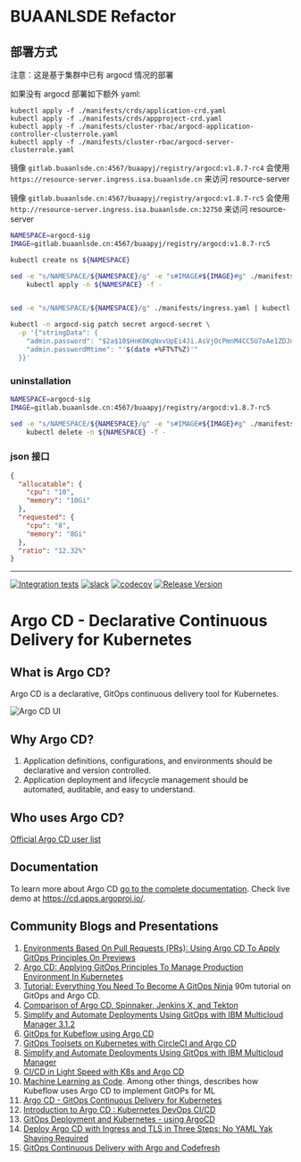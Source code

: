 # BUAANLSDE Refactor

## 部署方式

注意：这是基于集群中已有 argocd 情况的部署

如果没有 argocd 部署如下额外 yaml:
```
kubectl apply -f ./manifests/crds/application-crd.yaml
kubectl apply -f ./manifests/crds/appproject-crd.yaml
kubectl apply -f ./manifests/cluster-rbac/argocd-application-controller-clusterrole.yaml
kubectl apply -f ./manifests/cluster-rbac/argocd-server-clusterrole.yaml
```

镜像 `gitlab.buaanlsde.cn:4567/buaapyj/registry/argocd:v1.8.7-rc4` 会使用 `https://resource-server.ingress.isa.buaanlsde.cn` 来访问 resource-server

镜像 `gitlab.buaanlsde.cn:4567/buaapyj/registry/argocd:v1.8.7-rc5` 会使用 `http://resource-server.ingress.isa.buaanlsde.cn:32750` 来访问 resource-server

``` bash
NAMESPACE=argocd-sig
IMAGE=gitlab.buaanlsde.cn:4567/buaapyj/registry/argocd:v1.8.7-rc5

kubectl create ns ${NAMESPACE}

sed -e "s/NAMESPACE/${NAMESPACE}/g" -e "s#IMAGE#${IMAGE}#g" ./manifests/install-with-exists.yaml |  
    kubectl apply -n ${NAMESPACE} -f -


sed -e "s/NAMESPACE/${NAMESPACE}/g" ./manifests/ingress.yaml | kubectl apply -n ${NAMESPACE} -f -

kubectl -n argocd-sig patch secret argocd-secret \
  -p '{"stringData": {
    "admin.password": "$2a$10$HnK0KqNxvUpEi4Ji.AsVjOcPmnM4CC5U7oAe1ZDJnHZ95WIV2Lywy",
    "admin.passwordMtime": "'$(date +%FT%T%Z)'"
  }}'
```

### uninstallation
``` bash
NAMESPACE=argocd-sig
IMAGE=gitlab.buaanlsde.cn:4567/buaapyj/registry/argocd:v1.8.7-rc5

sed -e "s/NAMESPACE/${NAMESPACE}/g" -e "s#IMAGE#${IMAGE}#g" ./manifests/install-with-exists.yaml |  
    kubectl delete -n ${NAMESPACE} -f -
```

### json 接口
``` json
{
  "allocatable": {
    "cpu": "10",
    "memory": "10Gi"
  },
  "requested": {
    "cpu": "8",
    "memory": "8Gi"
  },
  "ratio": "12.32%"
}
```

---

[![Integration tests](https://github.com/argoproj/argo-cd/workflows/Integration%20tests/badge.svg?branch=master)](https://github.com/argoproj/argo-cd/actions?query=workflow%3A%22Integration+tests%22)
[![slack](https://img.shields.io/badge/slack-argoproj-brightgreen.svg?logo=slack)](https://argoproj.github.io/community/join-slack)
[![codecov](https://codecov.io/gh/argoproj/argo-cd/branch/master/graph/badge.svg)](https://codecov.io/gh/argoproj/argo-cd)
[![Release Version](https://img.shields.io/github/v/release/argoproj/argo-cd?label=argo-cd)](https://github.com/argoproj/argo-cd/releases/latest)

# Argo CD - Declarative Continuous Delivery for Kubernetes

## What is Argo CD?

Argo CD is a declarative, GitOps continuous delivery tool for Kubernetes.

![Argo CD UI](docs/assets/argocd-ui.gif)

## Why Argo CD?

1. Application definitions, configurations, and environments should be declarative and version controlled.
1. Application deployment and lifecycle management should be automated, auditable, and easy to understand.

## Who uses Argo CD?

[Official Argo CD user list](USERS.md)

## Documentation

To learn more about Argo CD [go to the complete documentation](https://argoproj.github.io/argo-cd/).
Check live demo at https://cd.apps.argoproj.io/.

## Community Blogs and Presentations

1. [Environments Based On Pull Requests (PRs): Using Argo CD To Apply GitOps Principles On Previews](https://youtu.be/cpAaI8p4R60)
1. [Argo CD: Applying GitOps Principles To Manage Production Environment In Kubernetes](https://youtu.be/vpWQeoaiRM4)
1. [Tutorial: Everything You Need To Become A GitOps Ninja](https://www.youtube.com/watch?v=r50tRQjisxw) 90m tutorial on GitOps and Argo CD.
1. [Comparison of Argo CD, Spinnaker, Jenkins X, and Tekton](https://www.inovex.de/blog/spinnaker-vs-argo-cd-vs-tekton-vs-jenkins-x/)
1. [Simplify and Automate Deployments Using GitOps with IBM Multicloud Manager 3.1.2](https://medium.com/ibm-cloud/simplify-and-automate-deployments-using-gitops-with-ibm-multicloud-manager-3-1-2-4395af317359)
1. [GitOps for Kubeflow using Argo CD](https://v0-6.kubeflow.org/docs/use-cases/gitops-for-kubeflow/)
1. [GitOps Toolsets on Kubernetes with CircleCI and Argo CD](https://www.digitalocean.com/community/tutorials/webinar-series-gitops-tool-sets-on-kubernetes-with-circleci-and-argo-cd)
1. [Simplify and Automate Deployments Using GitOps with IBM Multicloud Manager](https://www.ibm.com/blogs/bluemix/2019/02/simplify-and-automate-deployments-using-gitops-with-ibm-multicloud-manager-3-1-2/)
1. [CI/CD in Light Speed with K8s and Argo CD](https://www.youtube.com/watch?v=OdzH82VpMwI&feature=youtu.be)
1. [Machine Learning as Code](https://www.youtube.com/watch?v=VXrGp5er1ZE&t=0s&index=135&list=PLj6h78yzYM2PZf9eA7bhWnIh_mK1vyOfU). Among other things, describes how Kubeflow uses Argo CD to implement GitOPs for ML
1. [Argo CD - GitOps Continuous Delivery for Kubernetes](https://www.youtube.com/watch?v=aWDIQMbp1cc&feature=youtu.be&t=1m4s)
1. [Introduction to Argo CD : Kubernetes DevOps CI/CD](https://www.youtube.com/watch?v=2WSJF7d8dUg&feature=youtu.be)
1. [GitOps Deployment and Kubernetes - using ArgoCD](https://medium.com/riskified-technology/gitops-deployment-and-kubernetes-f1ab289efa4b)
1. [Deploy Argo CD with Ingress and TLS in Three Steps: No YAML Yak Shaving Required](https://itnext.io/deploy-argo-cd-with-ingress-and-tls-in-three-steps-no-yaml-yak-shaving-required-bc536d401491)
1. [GitOps Continuous Delivery with Argo and Codefresh](https://codefresh.io/events/cncf-member-webinar-gitops-continuous-delivery-argo-codefresh/)
